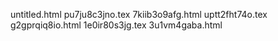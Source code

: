 untitled.html
pu7ju8c3jno.tex
7kiib3o9afg.html
uptt2fht74o.tex
g2gprqiq8io.html
1e0ir80s3jg.tex
3u1vm4gaba.html